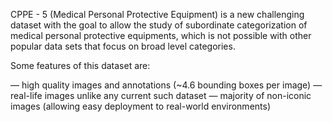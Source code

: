 CPPE - 5 (Medical Personal Protective Equipment) is a new challenging dataset with the goal to allow the study of subordinate categorization of medical personal protective equipments, which is not possible with other popular data sets that focus on broad level categories.

Some features of this dataset are:

— high quality images and annotations (~4.6 bounding boxes per image)
— real-life images unlike any current such dataset
— majority of non-iconic images (allowing easy deployment to real-world environments)
